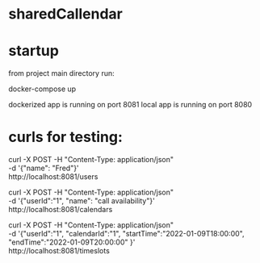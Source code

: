 # sharedCallendar

# startup

from project main directory run:

docker-compose up

dockerized app is running on port 8081
local app is running on port 8080

# curls for testing:

curl -X POST -H "Content-Type: application/json" \
-d '{"name": "Fred"}' \
http://localhost:8081/users

curl -X POST -H "Content-Type: application/json" \
-d '{"userId":"1", "name": "call availability"}' \
http://localhost:8081/calendars

curl -X POST -H "Content-Type: application/json" \
-d '{"userId":"1", "calendarId":"1", "startTime":"2022-01-09T18:00:00", "endTime":"2022-01-09T20:00:00" }' \
http://localhost:8081/timeslots


